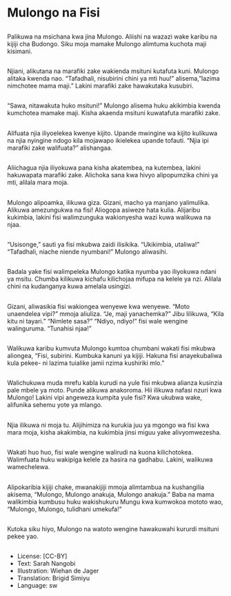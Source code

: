 # Mulongo na Fisi

##
Palikuwa na msichana kwa jina
Mulongo.
Aliishi na wazazi wake karibu na
kijiji cha Budongo.
Siku moja mamake Mulongo
alimtuma kuchota maji
kisimani.


##
Njiani, alikutana na marafiki
zake wakienda msituni kutafuta
kuni.
Mulongo alitaka kwenda nao.
“Tafadhali, nisubirini chini ya
mti huu!” alisema,”lazima
nimchotee mama maji.”
Lakini marafiki zake
hawakutaka kusubiri.


##
“Sawa, nitawakuta huko
msituni!” Mulongo alisema huku
akikimbia kwenda kumchotea
mamake maji.
Kisha akaenda msituni
kuwatafuta marafiki zake.


##
Alifuata njia iliyoelekea kwenye
kijito.
Upande mwingine wa kijito
kulikuwa na njia nyingine ndogo
kila mojawapo ikielekea upande
tofauti.
“Njia ipi marafiki zake
walifuata?” alishangaa.


##
Aliichagua njia iliyokuwa pana
kisha akatembea, na kutembea,
lakini hakuwapata marafiki
zake.
Alichoka sana kwa hivyo
alipopumzika chini ya mti,
alilala mara moja.


##
Mulongo alipoamka, ilikuwa
giza. Gizani, macho ya manjano
yalimulika.
Alikuwa amezungukwa na fisi!
Aliogopa asiweze hata kulia.
Alijaribu kukimbia, lakini fisi
walimzunguka wakionyesha
wazi kuwa walikuwa na njaa.


##
“Usisonge,” sauti ya fisi
mkubwa zaidi ilisikika.
“Ukikimbia, utaliwa!”
“Tafadhali, niache niende
nyumbani!” Mulongo aliwasihi.


##
Badala yake fisi walimpeleka
Mulongo katika nyumba yao
iliyokuwa ndani ya msitu.
Chumba kilikuwa kichafu
kilichojaa mifupa na kelele ya
nzi.
Alilala chini na kudanganya
kuwa amelala usingizi.


##
Gizani, aliwasikia fisi wakiongea
wenyewe kwa wenyewe.
“Moto unaendelea vipi?” mmoja
aliuliza. “Je, maji yanachemka?”
Jibu lilikuwa, “Kila kitu ni
tayari.” “Nimlete sasa?”
“Ndiyo, ndiyo!” fisi wale
wengine walinguruma.
“Tunahisi njaa!”


##
Walikuwa karibu kumvuta
Mulongo kumtoa chumbani
wakati fisi mkubwa aliongea,
“Fisi, subirini. Kumbuka kanuni
ya kijiji. Hakuna fisi
anayekubaliwa kula pekee- ni
lazima tuialike jamii nzima
kushiriki mlo.”


##
Walichukuwa muda mrefu kabla
kurudi na yule fisi mkubwa
alianza kusinzia pale mbele ya
moto. Punde alikuwa
anakoroma.
Hii ilikuwa nafasi nzuri kwa
Mulongo! Lakini vipi angeweza
kumpita yule fisi? Kwa ukubwa
wake, alifunika sehemu yote ya
mlango.


##
Njia ilikuwa ni moja tu.
Alijihimiza na kurukia juu ya
mgongo wa fisi kwa mara moja,
kisha akakimbia, na kukimbia
jinsi miguu yake
alivyomwezesha.


##
Wakati huo huo, fisi wale
wengine walirudi na kuona
kilichotokea.
Walimfuata huku wakipiga
kelele za hasira na gadhabu.
Lakini, walikuwa wamechelewa.


##
Alipokaribia kijiji chake,
mwanakijiji mmoja alimtambua
na kushangilia akisema,
“Mulongo, Mulongo anakuja,
Mulongo anakuja.”
Baba na mama walikimbia
kumbusu huku wakishukuru
Mungu kwa kumwokoa mototo
wao, “Mulongo, Mulongo,
tulidhani umekufa!”


##
Kutoka siku hiyo, Mulongo na watoto wengine hawakuwahi kururdi msituni pekee
yao.


##
* License: [CC-BY]
* Text: Sarah Nangobi
* Illustration: Wiehan de Jager
* Translation: Brigid Simiyu
* Language: sw
